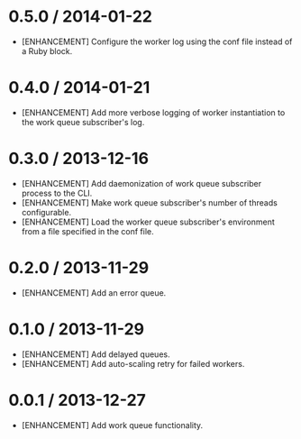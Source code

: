 # 0.5.0 / 2014-01-22

 * [ENHANCEMENT] Configure the worker log using the conf file instead of a Ruby block.

# 0.4.0 / 2014-01-21

 * [ENHANCEMENT] Add more verbose logging of worker instantiation to the work queue subscriber's log.

# 0.3.0 / 2013-12-16

 * [ENHANCEMENT] Add daemonization of work queue subscriber process to the CLI.
 * [ENHANCEMENT] Make work queue subscriber's number of threads configurable.
 * [ENHANCEMENT] Load the worker queue subscriber's environment from a file specified in the conf file.

# 0.2.0 / 2013-11-29

 * [ENHANCEMENT] Add an error queue.

# 0.1.0 / 2013-11-29

 * [ENHANCEMENT] Add delayed queues.
 * [ENHANCEMENT] Add auto-scaling retry for failed workers.

# 0.0.1 / 2013-12-27

 * [ENHANCEMENT] Add work queue functionality.
